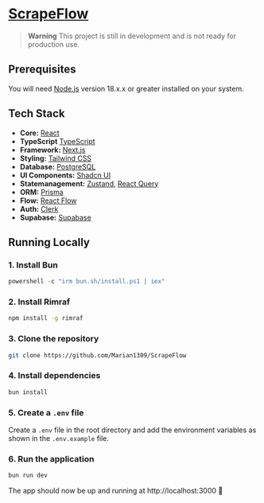 # [ScrapeFlow](https://scrape-flow-marian1309.vercel.app)

> **Warning** This project is still in development and is not ready for production use.

## Prerequisites

You will need [Node.js](https://nodejs.org) version 18.x.x or greater installed on your
system.

## Tech Stack

- **Core:** [React](https://react.dev)
- **TypeScript** [TypeScript](https://www.typescriptlang.org)
- **Framework:** [Next.js](https://nextjs.org)
- **Styling:** [Tailwind CSS](https://tailwindcss.com)
- **Database:** [PostgreSQL](https://www.postgresql.org)
- **UI Components:** [Shadcn UI](https://ui.shadcn.com)
- **Statemanagement:** [Zustand](https://zustand-demo.pmnd.rs),
  [React Query](https://tanstack.com/query/latest)
- **ORM:** [Prisma](https://www.prisma.io)
- **Flow:** [React Flow](https://reactflow.dev)
- **Auth:** [Clerk](https://clerk.com)
- **Supabase:** [Supabase](https://supabase.com)

## Running Locally

### 1. Install Bun

```powershell
powershell -c "irm bun.sh/install.ps1 | iex"
```

### 2. Install Rimraf

```bash
npm install -g rimraf
```

### 3. Clone the repository

```bash
git clone https://github.com/Marian1309/ScrapeFlow
```

### 4. Install dependencies

```bash
bun install
```

### 5. Create a `.env` file

Create a `.env` file in the root directory and add the environment variables as shown in
the `.env.example` file.

### 6. Run the application

```bash
bun run dev
```

The app should now be up and running at http://localhost:3000 🚀
